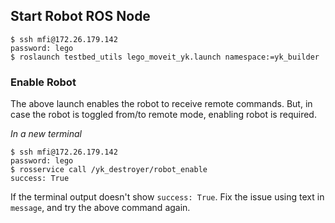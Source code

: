 ## Start Robot ROS Node

```
$ ssh mfi@172.26.179.142
password: lego
$ roslaunch testbed_utils lego_moveit_yk.launch namespace:=yk_builder
```

### Enable Robot
The above launch enables the robot to receive remote commands. 
But, in case the robot is toggled from/to remote mode, enabling robot is required.

*In a new terminal*
```
$ ssh mfi@172.26.179.142
password: lego
$ rosservice call /yk_destroyer/robot_enable
success: True
```
If the terminal output doesn't show `success: True`. Fix the issue using text in `message`, and try the above command again.